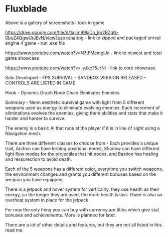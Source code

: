 # Fluxblade
Above is a gallery of screenshots I took in game

https://drive.google.com/file/d/1asm99kiDo_8n2RZgN-0buZ4QgwUrJEvN/view?usp=sharing  - link to zipped and packaged unreal engine 4 game - run .exe file

https://www.youtube.com/watch?v=N7tFMcmglJc - link to newest and total game showcase

https://www.youtube.com/watch?v=-yJkc75JrNI - link to core showcase

Solo Developed - FPS SURVIVAL - SANDBOX VERSION RELEASED - CONTROLS ARE LISTED IN GAME

Hook - Dynamic Graph Node Chain Eliminates Enemies 

Summary - Neon aesthetic survival game with light from 5 different weapons used as energy to eliminate evolving enemies. Each increment of eliminations evolves the enemies, giving them abilities and stats that make it harder and harder to survive.

The enemy is a basic AI that runs at the player if it is in line of sight using a Navigation mesh.

There are three different classes to choose from - Each provides a unique trait, Archon can have lerping positional nodes, Shadow can have different light flow modes for the projectiles that hit nodes, and Bastion has healing and ressurection to avoid death.

Each of the 5 weapons has a different color, everytime you switch weapons, the environment changes and grants you different bonuses based on the weapon you have equipped.

There is a jetpack and hover system for verticality, they use health as their energy, so the longer they are used, the more health is lost. There is also an overheat system in place for the jetpack.

For now the only thing you can buy with currency are titles which give stat bonuses and achievements. More is planned for later.

There are a lot of other details and features, but they are not all listed in this read me.
